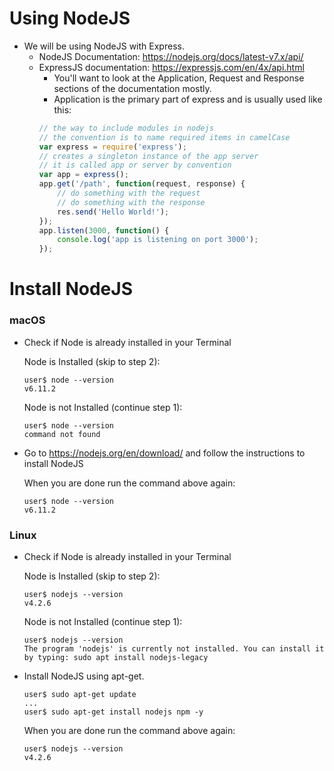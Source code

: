 # Using NodeJS

* We will be using NodeJS with Express.  
    * NodeJS Documentation: https://nodejs.org/docs/latest-v7.x/api/
    * ExpressJS documentation: https://expressjs.com/en/4x/api.html
        * You'll want to look at the Application, Request and Response sections of the documentation mostly.
        * Application is the primary part of express and is usually used like this:
        ```javascript
        // the way to include modules in nodejs
        // the convention is to name required items in camelCase
        var express = require('express');
        // creates a singleton instance of the app server
        // it is called app or server by convention
        var app = express();
        app.get('/path', function(request, response) {
            // do something with the request
            // do something with the response
            res.send('Hello World!');
        });
        app.listen(3000, function() {
            console.log('app is listening on port 3000');
        });
        ```
# Install NodeJS

### macOS

* Check if Node is already installed in your Terminal

    Node is Installed (skip to step 2):
    ```
    user$ node --version
    v6.11.2
    ```

    Node is not Installed (continue step 1):
    ```
    user$ node --version
    command not found
    ```
* Go to https://nodejs.org/en/download/ and follow the instructions to install NodeJS

    When you are done run the command above again:
    ```
    user$ node --version
    v6.11.2
    ```

### Linux

* Check if Node is already installed in your Terminal

    Node is Installed (skip to step 2):
    ```
    user$ nodejs --version
    v4.2.6
    ```

    Node is not Installed (continue step 1):
    ```
    user$ nodejs --version
    The program 'nodejs' is currently not installed. You can install it by typing: sudo apt install nodejs-legacy
    ```
* Install NodeJS using apt-get.

    ```
    user$ sudo apt-get update
    ...
    user$ sudo apt-get install nodejs npm -y
    ```

    When you are done run the command above again:
    ```
    user$ nodejs --version
    v4.2.6
    ```